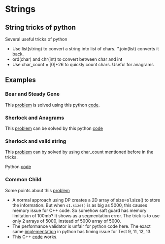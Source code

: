 # Strings

## String tricks of python
Several useful tricks of python
* Use list(string) to convert a string into list of chars. ''.join(list) converts it back.
* ord(char) and chr(int) to convert between char and int
* Use char_count = [0]*26 to quickly count chars. Useful for anagrams

## Examples
### Bear and Steady Gene
This [problem](https://www.hackerrank.com/challenges/bear-and-steady-gene/problem) is solved
using this python [code](bear_and_steady_gene.py).

### Sherlock and Anagrams
This [problem](https://www.hackerrank.com/challenges/sherlock-and-anagrams) can be solved by
this python [code](sherlock_and_anagrams.py)

### Sherlock and valid string
This [problem](https://www.hackerrank.com/challenges/sherlock-and-valid-string/problem) can
by solved by using char_count mentioned before in the tricks. 

Python [code](sherlock_and_valid_string.py)

### Common Child
Some points about this [problem](https://www.hackerrank.com/challenges/common-child/problem)
* A normal approach using DP creates a 2D array of size=s1.size() to store
the information. But when ```s1.size()``` is as big as 5000, this causes memory issue for C++ code.
So somehow saft guard has memory limitation of 100mb? It shows as
a segmentation error. The trick is to use only 2 arrays of 5000, instead of
5000 array of 5000.
* The performance validator is unfair for python code here. The exact
same [implementation](common_child.py) in python has timing issue
for Test 9, 11, 12, 13.
* This C++ [code](common_child.cpp) works.

